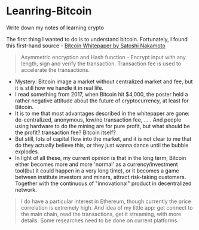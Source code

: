 # Leanring-Bitcoin
Write down my notes of learning crypto

The first thing I wanted to do is to understand bitcoin. Fortunately, I found this first-hand source - [Bitcoin Whitepaper by Satoshi Nakamoto](https://bitcoin.org/bitcoin.pdf)

> Asymmetric encryption and Hash function - Encrypt input with any length, sign and verify the transaction.
> Transaction fee is used to accelerate the transactions.

* Mystery: Bitcoin image a market without centralized market and fee, but it is still how we handle it in real life.
* I read something from 2017, when Bitcoin hit $4,000, the poster held a rather negative attitude about the future of cryptocurrency, at least for Bitcoin.
* It is to me that most advantages described in the whitepaper are gone: de-centralized, anonymous, low/no transaction fee, ... . And people using hardware to do the mining are for pure profit, but what should be the profit? transaction fee? Bitcoin itself?
* But still, lots of capital flow into the market, and it is not clear to me that do they actually believe this, or they just wanna dance until the bubble explodes.
* In light of all these, my current opinion is that in the long term, Bitcoin either becomes more and more 'normal' as a currency/investment tool(but it could happen in a very long time), or it becomes a game between institute investors and miners, attract risk-taking customers. Together with the continuous of "innovational" product in decentralized network.

> I do have a particular interest in Ethereum, though currently the price correlation is extremely high.
> And idea of my little app: get connect to the main chain, read the transactions, get it streaming, with more details. Some researches need to be done on current platforms.





